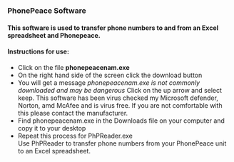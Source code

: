 ### PhonePeace Software
#### This software is used to transfer phone numbers to and from an Excel spreadsheet and Phonepeace.
#### Instructions for use:
<ul>
  <li>Click on the file <strong>phonepeacenam.exe</strong>
    <li>On the right hand side of the screen click the download button</li>
  <li>You will get a message <em>phonepeacenam.exe is not commonly downloaded and may be dangerous</em> Click on the up arrow and select keep. This software has been virus checked my Microsoft defender, Norton, amd McAfee and is virus free. If you are not comfortable with this please contact the manufacturer.
  <li>Find phonepeacenam.exe in the Downloads file on your computer and copy it to your desktop</li>
  <li>Repeat this process for PhPReader.exe</li>
Use PhPReader to transfer phone numbers from your PhonePeace unit to an Excel spreadsheet.
